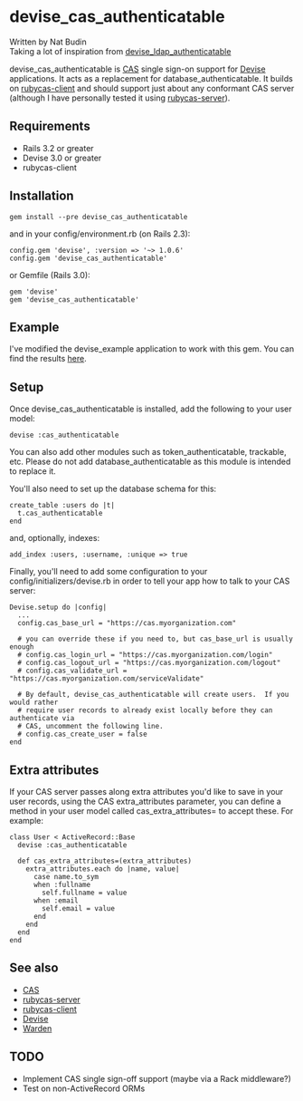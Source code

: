 devise_cas_authenticatable
==========================

Written by Nat Budin<br/>
Taking a lot of inspiration from [devise_ldap_authenticatable](http://github.com/cschiewek/devise_ldap_authenticatable)

devise_cas_authenticatable is [CAS](http://www.jasig.org/cas) single sign-on support for
[Devise](http://github.com/plataformatec/devise) applications.  It acts as a replacement for
database_authenticatable.  It builds on [rubycas-client](http://github.com/gunark/rubycas-client)
and should support just about any conformant CAS server (although I have personally tested it
using [rubycas-server](http://github.com/gunark/rubycas-server)).

Requirements
------------

- Rails 3.2 or greater
- Devise 3.0 or greater
- rubycas-client

Installation
------------

    gem install --pre devise_cas_authenticatable
    
and in your config/environment.rb (on Rails 2.3):

    config.gem 'devise', :version => '~> 1.0.6'
    config.gem 'devise_cas_authenticatable'

or Gemfile (Rails 3.0):

    gem 'devise'
    gem 'devise_cas_authenticatable'

Example
-------

I've modified the devise_example application to work with this gem.  You can find the results
[here](http://github.com/nbudin/devise_cas_example).
    
Setup
-----

Once devise\_cas\_authenticatable is installed, add the following to your user model:

    devise :cas_authenticatable
    
You can also add other modules such as token_authenticatable, trackable, etc.  Please do not
add database_authenticatable as this module is intended to replace it.

You'll also need to set up the database schema for this:

    create_table :users do |t|
      t.cas_authenticatable
    end

and, optionally, indexes:

    add_index :users, :username, :unique => true

Finally, you'll need to add some configuration to your config/initializers/devise.rb in order
to tell your app how to talk to your CAS server:

    Devise.setup do |config|
      ...
      config.cas_base_url = "https://cas.myorganization.com"
      
      # you can override these if you need to, but cas_base_url is usually enough
      # config.cas_login_url = "https://cas.myorganization.com/login"
      # config.cas_logout_url = "https://cas.myorganization.com/logout"
      # config.cas_validate_url = "https://cas.myorganization.com/serviceValidate"
      
      # By default, devise_cas_authenticatable will create users.  If you would rather
      # require user records to already exist locally before they can authenticate via
      # CAS, uncomment the following line.
      # config.cas_create_user = false  
    end

Extra attributes
----------------

If your CAS server passes along extra attributes you'd like to save in your user records,
using the CAS extra_attributes parameter, you can define a method in your user model called
cas_extra_attributes= to accept these.  For example:

    class User < ActiveRecord::Base
      devise :cas_authenticatable
      
      def cas_extra_attributes=(extra_attributes)
        extra_attributes.each do |name, value|
          case name.to_sym
          when :fullname
            self.fullname = value
          when :email
            self.email = value
          end
        end
      end
    end

See also
--------

* [CAS](http://www.jasig.org/cas)
* [rubycas-server](http://github.com/gunark/rubycas-server)
* [rubycas-client](http://github.com/gunark/rubycas-client)
* [Devise](http://github.com/plataformatec/devise)
* [Warden](http://github.com/hassox/warden)

TODO
----

* Implement CAS single sign-off support (maybe via a Rack middleware?)
* Test on non-ActiveRecord ORMs
